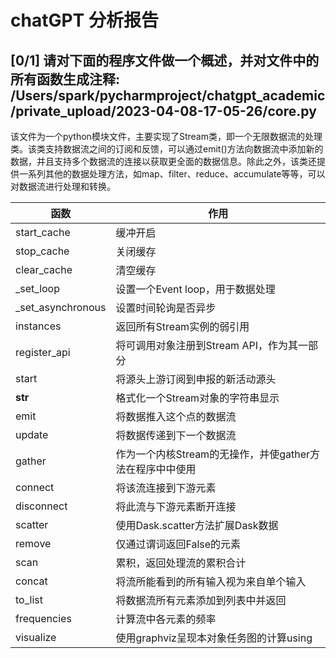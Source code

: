 # chatGPT 分析报告
## [0/1] 请对下面的程序文件做一个概述，并对文件中的所有函数生成注释: /Users/spark/pycharmproject/chatgpt_academic/private_upload/2023-04-08-17-05-26/core.py

该文件为一个python模块文件，主要实现了Stream类，即一个无限数据流的处理类。该类支持数据流之间的订阅和反馈，可以通过emit()方法向数据流中添加新的数据，并且支持多个数据流的连接以获取更全面的数据信息。除此之外，该类还提供一系列其他的数据处理方法，如map、filter、reduce、accumulate等等，可以对数据流进行处理和转换。

函数|作用
---|---
start_cache|缓冲开启
stop_cache|关闭缓存
clear_cache|清空缓存
_set_loop|设置一个Event loop，用于数据处理
_set_asynchronous|设置时间轮询是否异步
instances|返回所有Stream实例的弱引用
register_api|将可调用对象注册到Stream API，作为其一部分
start|将源头上游订阅到申报的新活动源头
__str__|格式化一个Stream对象的字符串显示
emit|将数据推入这个点的数据流
update|将数据传递到下一个数据流
gather|作为一个内核Stream的无操作，并使gather方法在程序中中使用
connect|将该流连接到下游元素
disconnect|将此流与下游元素断开连接
scatter|使用Dask.scatter方法扩展Dask数据
remove|仅通过谓词返回False的元素
scan|累积，返回处理流的累积合计
concat|将流所能看到的所有输入视为来自单个输入
to_list|将数据流所有元素添加到列表中并返回
frequencies|计算流中各元素的频率
visualize|使用graphviz呈现本对象任务图的计算using

